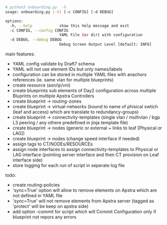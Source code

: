 ```bash
# python3 onboarding.py  -h
usage: onboarding.py [-h] [-c CONFIG] [-d DEBUG]

options:
  -h, --help            show this help message and exit
  -c CONFIG, --config CONFIG
                        YAML File (or dir) with configuration
  -d DEBUG, --debug DEBUG
                        Debug Screen Output Level [default: INFO]
```



main features:
- YAML config validate by Draft7 schema
- YAML will not use element IDs but only names/labels
- configuration can be stored in multiple YAML files with anachors references (ie. same vlan for multiple blueprints)
- create resource (asn/ip/vni)
- create blueprints sub elements of Day2 configuration across multiple Bluprints on multiple Apstra Controllers
- create blueprint -> routing-zones
- create blueprint -> virtual-networks (bound to name of phisical swtich (leaf and access) which are translate to redundancy-groups)
- create blueprint -> connectivity-templates (single vlan / multivlan / bgp L3 peering / any othere predefined in jinja template file)
- create blueprint -> nodes (generic or external + links to leaf [Physical  or LAG])
- create blueprint -> nodes (change speed interface if needed)
- assign tags to CT/NODEs/RESOURCEs
- assign node interfaces to assign connectivity-templates to Physical or LAG interface (pointing server interface and then CT provision on Leaf interface side)
- store logging for each run of script in seperate log file


todo:
- create  routing-policies
- 'sync=True' option will allow to remove elements on Apstra which are not defined in YAML file
- 'sync=True' will not remove elements from Apstra server (tagged as 'protect' will be keep on apstra side)
- add option -commit for script which will Commit Configuration only if blueprint not repors any errors

